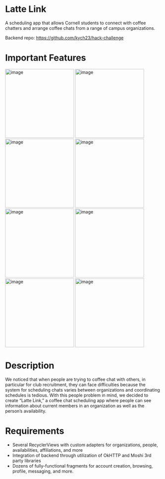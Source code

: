 # Latte Link
A scheduling app that allows Cornell students to connect with coffee chatters and arrange coffee chats from a range of campus organizations.

Backend repo: https://github.com/kych23/hack-challenge

# Important Features
<img width="222" alt="image" src="https://github.com/nchu05/android-fall23/assets/122313343/bb2d4960-ae3b-42dc-abf0-f8218cfe0cdb">

<img width="222" alt="image" src="https://github.com/nchu05/android-fall23/assets/122313343/41fe2f6b-04d0-4ff9-9c3f-4d8340fc80ae">

<img width="222" alt="image" src="https://github.com/nchu05/android-fall23/assets/122313343/03e2be85-c1f6-4a48-bc7a-e4841f0a05b2">

<img width="222" alt="image" src="https://github.com/nchu05/android-fall23/assets/122313343/22cd384e-5657-48e4-a5f6-2317e1b7d003">

<img width="222" alt="image" src="https://github.com/nchu05/android-fall23/assets/122313343/4911afa6-617b-4966-94b2-2874ac64965a">

<img width="222" alt="image" src="https://github.com/nchu05/android-fall23/assets/122313343/4ba02552-b9ac-4ae3-b8a2-8219fd56175b">

<img width="222" alt="image" src="https://github.com/nchu05/android-fall23/assets/122313343/ae178f5e-043d-423c-a187-35976fe346ba">

<img width="222" alt="image" src="https://github.com/nchu05/android-fall23/assets/122313343/b18a8683-d4b9-4fad-b7e1-b2d55e9fd506">


# Description
We noticed that when people are trying to coffee chat with others, in particular for club recruitment, they can face difficulties because the system for scheduling chats varies between organizations and coordinating schedules is tedious. With this people problem in mind, we decided to create “Latte Link,” a coffee chat scheduling app where people can see information about current members in an organization as well as the person’s availability. 

# Requirements
- Several RecyclerViews with custom adapters for organizations, people, availabilities, affiliations, and more
- Integration of backend through utilization of OkHTTP and Moshi 3rd party libraries
- Dozens of fully-functional fragments for account creation, browsing, profile, messaging, and more.
